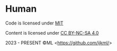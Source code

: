 # Human

Code is licensed under [MIT](./LICENSE)

Content is licensed under [CC BY-NC-SA 4.0](https://creativecommons.org/licenses/by-nc-sa/4.0/)

2023 - PRESENT ©ML &lt;https://github.com/ijkml/&gt;
